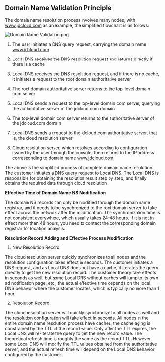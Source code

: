## **Domain Name Validation Principle**

The domain name resolution process involves many nodes, with www.jdcloud.com as an example, the simplified flowchart is as follows:

![Domain Name Validation.png](http://img1.jcloudcs.com/cms/57f6ff37-9e3b-49c8-ac9b-04a060f6342f20180301151740.png)

1. The user initiates a DNS query request, carrying the domain name www.jdcloud.com

2. Local DNS receives the DNS resolution request and returns directly if there is a cache

3. Local DNS receives the DNS resolution request, and if there is no cache, it initiates a request to the root domain authoritative server

4. The root domain authoritative server returns to the top-level domain com server

5. Local DNS sends a request to the top-level domain com server, querying the authoritative server of the jdcloud.com domain

6. The top-level domain com server returns to the authoritative server of the jdcloud.com domain

7. Local DNS sends a request to the jdcloud.com authoritative server, that is, the cloud resolution server

8. Cloud resolution server, which resolves according to configuration issued by the user through the console, then returns to the IP address corresponding  to domain name www.jdcloud.com

The above is the simplified process of complete domain name resolution. The customer initiates a DNS query request to Local DNS. The Local DNS is responsible for obtaining the resolution result step by step, and finally obtains the required data through cloud resolution

**Effective Time of Domain Name NS Modification**

The domain NS records can only be modified through the domain name registrar, and it needs to be synchronized to the root domain server to take effect across the network  after the modification. The synchronization time is not consistent everywhere, which usually takes 24-48 hours. If it is not in effect more than 48 hours, you need to contact the corresponding domain registrar for location analysis.

**Resolution Record Adding and Effective Process Modification**

1. New Resolution Record

The cloud resolution server quickly synchronizes to all nodes and the resolution configuration takes effect in seconds. The customer initiates a DNS request, and as Local DNS does not have a cache, it iterates the query directly to get the new resolution record. The customer theory take effects in seconds as well, but some Local DNS without caches will jump to its own ad notification page, etc., the actual effective time depends on the local DNS behavior where the customer locates, which is typically no more than 1 hour.

2. Resolution Record

The cloud resolution server will quickly synchronize to all nodes as well and the resolution configuration will take effect in seconds. All nodes in the entire domain name resolution process have caches, the cache aging is constrained by the TTL of the record value. Only after the TTL expires, the Local DNS will re-iterate the query to get the new record value. The theoretical refresh time is roughly the same as the record TTL. However, some Local DNS will modify the TTL values obtained from the authoritative server, and the actual refresh time will depend on the Local DNS behavior configured by the customer.